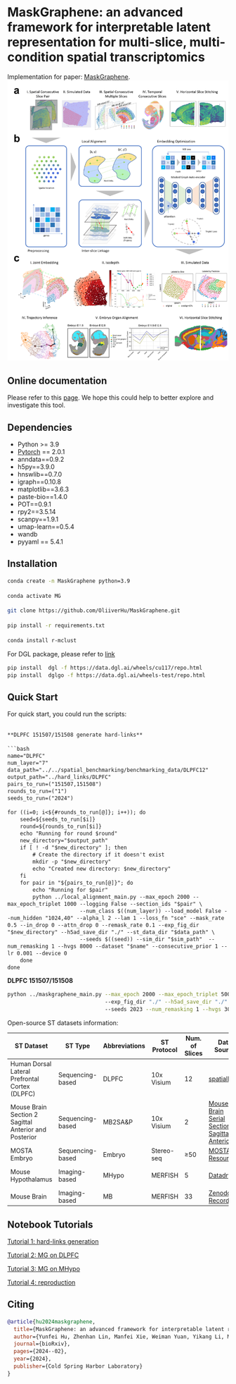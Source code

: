 <h1> MaskGraphene: an advanced framework for interpretable latent representation for multi-slice, multi-condition spatial transcriptomics </h1>

Implementation for paper:  [MaskGraphene]().
<img src="/figs/pipeline.png">

<h2>Online documentation </h2>

Please refer to this [page](https://maskgraphene-tutorial.readthedocs.io/en/latest/). We hope this could help to better explore and investigate this tool.

<h2>Dependencies </h2>

* Python >= 3.9
* [Pytorch](https://pytorch.org/) == 2.0.1
* anndata==0.9.2
* h5py==3.9.0
* hnswlib==0.7.0
* igraph==0.10.8
* matplotlib==3.6.3
* paste-bio==1.4.0
* POT==0.9.1
* rpy2==3.5.14
* scanpy==1.9.1
* umap-learn==0.5.4
* wandb
* pyyaml == 5.4.1

<h2>Installation</h2>

```bash
conda create -n MaskGraphene python=3.9 

conda activate MG

git clone https://github.com/OliiverHu/MaskGraphene.git

pip install -r requirements.txt

conda install r-mclust
```

For DGL package, please refer to [link](https://www.dgl.ai/pages/start.html)

```bash
pip install  dgl -f https://data.dgl.ai/wheels/cu117/repo.html
pip install  dglgo -f https://data.dgl.ai/wheels-test/repo.html
```

<h2>Quick Start </h2>

For quick start, you could run the scripts: 

<!-- **mouse Hypothalamus -0.19/-0.24 generate hard-links**

```bash
python ../localMG_main.py --max_epoch 3000 --max_epoch_triplet 1000 --logging False --section_ids " -0.19,-0.24" --num_class 8 --load_model False --num_hidden "512,32" 
                          --exp_fig_dir "./" --h5ad_save_dir "./" --st_data_dir "./" --alpha_l 3 --lam 1 --loss_fn "sce" --mask_rate 0.50 --in_drop 0 --attn_drop 0 --remask_rate 0.50
                          --seeds 2023 --num_remasking 1 --hvgs 0 --dataset mHypothalamus --consecutive_prior 1 --lr 0.001
```

**mouse Hypothalamus -0.19/-0.24**

```bash
python ../maskgraphene_main.py --max_epoch 3000 --max_epoch_triplet 1000 --logging False --section_ids " -0.19,-0.24" --num_class 8 --load_model False --num_hidden "512,32" 
                               --exp_fig_dir "./" --h5ad_save_dir "./" --st_data_dir "./" --alpha_l 3 --lam 1 --loss_fn "sce" --mask_rate 0.50 --in_drop 0 --attn_drop 0 --remask_rate 0.50
                               --seeds 2023 --num_remasking 1 --hvgs 0 --dataset mHypothalamus --consecutive_prior 1 --lr 0.001 -->
```

**DLPFC 151507/151508 generate hard-links**

```bash
name="DLPFC"
num_layer="7"
data_path="../../spatial_benchmarking/benchmarking_data/DLPFC12"
output_path="../hard_links/DLPFC"
pairs_to_run=("151507,151508")
rounds_to_run=("1")
seeds_to_run=("2024")

for ((i=0; i<${#rounds_to_run[@]}; i++)); do
    seed=${seeds_to_run[$i]}
    round=${rounds_to_run[$i]}
    echo "Running for round $round"
    new_directory="$output_path"
    if [ ! -d "$new_directory" ]; then
        # Create the directory if it doesn't exist
        mkdir -p "$new_directory"
        echo "Created new directory: $new_directory"
    fi 
    for pair in "${pairs_to_run[@]}"; do
        echo "Running for $pair"
        python ../local_alignment_main.py --max_epoch 2000 --max_epoch_triplet 1000 --logging False --section_ids "$pair" \
                       --num_class $((num_layer)) --load_model False --num_hidden "1024,40" --alpha_l 2 --lam 1 --loss_fn "sce" --mask_rate 0.5 --in_drop 0 --attn_drop 0 --remask_rate 0.1 --exp_fig_dir "$new_directory" --h5ad_save_dir "./" --st_data_dir "$data_path" \
                       --seeds $((seed)) --sim_dir "$sim_path"  --num_remasking 1 --hvgs 8000 --dataset "$name" --consecutive_prior 1 --lr 0.001 --device 0
    done
done
```   

**DLPFC 151507/151508**

```bash
python ../maskgraphene_main.py --max_epoch 2000 --max_epoch_triplet 500 --logging False --section_ids "151507,151508" --num_class 7 --load_model False --num_hidden "512,32" 
                               --exp_fig_dir "./" --h5ad_save_dir "./" --st_data_dir "./" --alpha_l 1 --lam 1 --loss_fn "sce" --mask_rate 0.5 --in_drop 0 --attn_drop 0 --remask_rate 0.1 
                               --seeds 2023 --num_remasking 1 --hvgs 3000 --dataset DLPFC --consecutive_prior 1 --lr 0.001
```

Open-source ST datasets information:

| ST Dataset                                     | ST Type         | Abbreviations | ST Protocol   | Num. of Slices | Data Source | Annotation Source | Download Link |
|-----------------------------------------------|-----------------|---------------|---------------|----------------|-------------|-------------------|---------------|
| Human Dorsal Lateral Prefrontal Cortex (DLPFC) | Sequencing-based | DLPFC        | 10x Visium    | 12             | [spatialLIBD](http://spatial.libd.org/spatialLIBD/) | [spatialLIBD](http://spatial.libd.org/spatialLIBD/) | [Link](https://zenodo.org/records/10698880) |
| Mouse Brain Section 2 Sagittal Anterior and Posterior | Sequencing-based | MB2SA&P      | 10x Visium    | 2              | [Mouse Brain Serial Section 2 Sagittal Anterior](https://www.10xgenomics.com/resources/datasets/mouse-brain-serial-section-2-sagittal-anterior-1-standard) | [ConGI Analysis Data](https://github.com/biomed-AI/ConGI) | [Link](https://zenodo.org/records/10698931) |
| MOSTA Embryo                                   | Sequencing-based | Embryo       | Stereo-seq    | ≥50            | [MOSTA Resource](https://db.cngb.org/stomics/mosta/resource/) | [MOSTA Resource](https://db.cngb.org/stomics/mosta/resource/) | [Link](https://zenodo.org/records/10698963) |
| Mouse Hypothalamus                             | Imaging-based   | MHypo         | MERFISH       | 5              | [Datadryad](https://datadryad.org/stash/dataset/doi:10.5061/dryad.8t8s248) | [BASS Analysis Data](https://github.com/zhengli09/BASS-Analysis/blob/master/data/MERFISH_Animal1.RData) | [Link](https://zenodo.org/records/10698909) |
| Mouse Brain                                    | Imaging-based   | MB            | MERFISH       | 33             | [Zenodo Records](https://zenodo.org/records/8167488) | [Zenodo Records](https://zenodo.org/records/8167488) | [Link](https://zenodo.org/records/8167488) |                                              | [Link](https://zenodo.org/records/8167488)                                                          |


<h2>Notebook Tutorials </h2>

[Tutorial 1: hard-links generation](https://github.com/maiziezhoulab/MaskGraphene/blob/main/Tutorial%201_Hard%20link%20generation.ipynb)

[Tutorial 2: MG on DLPFC](https://github.com/maiziezhoulab/MaskGraphene/blob/main/Tutorial%202_MaskGraphene%20on%20DLPFC.ipynb)

[Tutorial 3: MG on MHypo](https://github.com/maiziezhoulab/MaskGraphene/blob/main/Tutorial%203_MaskGraphene%20on%20MHypo.ipynb)

[Tutorial 4: reproduction](https://github.com/maiziezhoulab/MaskGraphene/blob/main/Tutorial%204_Analyses%20reproduction.ipynb)


<h2> Citing </h2>



<!-- BibTeX: -->
```bibtex
@article{hu2024maskgraphene,
  title={MaskGraphene: an advanced framework for interpretable latent representation for multi-slice, multi-condition spatial transcriptomics},
  author={Yunfei Hu, Zhenhan Lin, Manfei Xie, Weiman Yuan, Yikang Li, Mingxing Rao, Yichen Henry Liu, Wenjun Shen, Lu Zhang, and Xin Maizie Zhou},
  journal={bioRxiv},
  pages={2024--02},
  year={2024},
  publisher={Cold Spring Harbor Laboratory}
}